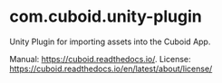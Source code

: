 # com.cuboid.unity-plugin
Unity Plugin for importing assets into the Cuboid App. 

Manual: https://cuboid.readthedocs.io/.
License: https://cuboid.readthedocs.io/en/latest/about/license/